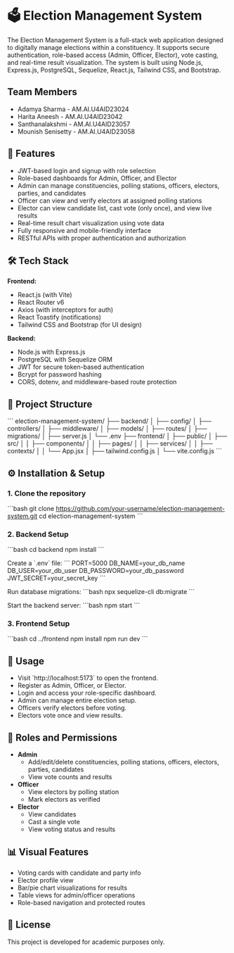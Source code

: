# 🗳️ Election Management System

The Election Management System is a full-stack web application designed to digitally manage elections within a constituency. It supports secure authentication, role-based access (Admin, Officer, Elector), vote casting, and real-time result visualization. The system is built using Node.js, Express.js, PostgreSQL, Sequelize, React.js, Tailwind CSS, and Bootstrap.

## Team Members
- Adamya Sharma      - AM.AI.U4AID23024 
- Harita Aneesh      - AM.AI.U4AID23042       
- Santhanalakshmi    - AM.AI.U4AID23057 
- Mounish Senisetty  - AM.AI.U4AID23058
  
## 📌 Features

- JWT-based login and signup with role selection
- Role-based dashboards for Admin, Officer, and Elector
- Admin can manage constituencies, polling stations, officers, electors, parties, and candidates
- Officer can view and verify electors at assigned polling stations
- Elector can view candidate list, cast vote (only once), and view live results
- Real-time result chart visualization using vote data
- Fully responsive and mobile-friendly interface
- RESTful APIs with proper authentication and authorization

## 🛠️ Tech Stack

**Frontend:**
- React.js (with Vite)
- React Router v6
- Axios (with interceptors for auth)
- React Toastify (notifications)
- Tailwind CSS and Bootstrap (for UI design)

**Backend:**
- Node.js with Express.js
- PostgreSQL with Sequelize ORM
- JWT for secure token-based authentication
- Bcrypt for password hashing
- CORS, dotenv, and middleware-based route protection

## 📁 Project Structure

\`\`\`
election-management-system/
├── backend/
│   ├── config/
│   ├── controllers/
│   ├── middleware/
│   ├── models/
│   ├── routes/
│   ├── migrations/
│   ├── server.js
│   └── .env
├── frontend/
│   ├── public/
│   ├── src/
│   │   ├── components/
│   │   ├── pages/
│   │   ├── services/
│   │   ├── contexts/
│   │   └── App.jsx
│   ├── tailwind.config.js
│   └── vite.config.js
\`\`\`

## ⚙️ Installation & Setup

### 1. Clone the repository
\`\`\`bash
git clone https://github.com/your-username/election-management-system.git
cd election-management-system
\`\`\`

### 2. Backend Setup
\`\`\`bash
cd backend
npm install
\`\`\`

Create a \`.env\` file:
\`\`\`
PORT=5000
DB_NAME=your_db_name
DB_USER=your_db_user
DB_PASSWORD=your_db_password
JWT_SECRET=your_secret_key
\`\`\`

Run database migrations:
\`\`\`bash
npx sequelize-cli db:migrate
\`\`\`

Start the backend server:
\`\`\`bash
npm start
\`\`\`

### 3. Frontend Setup
\`\`\`bash
cd ../frontend
npm install
npm run dev
\`\`\`

## 🚀 Usage

- Visit \`http://localhost:5173\` to open the frontend.
- Register as Admin, Officer, or Elector.
- Login and access your role-specific dashboard.
- Admin can manage entire election setup.
- Officers verify electors before voting.
- Electors vote once and view results.

## 🔐 Roles and Permissions

- **Admin**
  - Add/edit/delete constituencies, polling stations, officers, electors, parties, candidates
  - View vote counts and results
- **Officer**
  - View electors by polling station
  - Mark electors as verified
- **Elector**
  - View candidates
  - Cast a single vote
  - View voting status and results

## 📊 Visual Features

- Voting cards with candidate and party info
- Elector profile view
- Bar/pie chart visualizations for results
- Table views for admin/officer operations
- Role-based navigation and protected routes

## 📄 License

This project is developed for academic purposes only.


